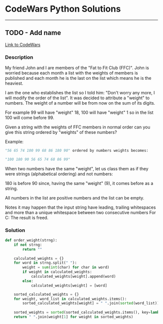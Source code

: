 # CodeWars Python Solutions

---

## TODO - Add name


[Link to CodeWars](https://www.codewars.com/kata/55c6126177c9441a570000cc) 

### Description

My friend John and I are members of the "Fat to Fit Club (FFC)". John is worried because each month a list with the weights of members is published and each month he is the last on the list which means he is the heaviest.

I am the one who establishes the list so I told him: "Don't worry any more, I will modify the order of the list". It was decided to attribute a "weight" to numbers. The weight of a number will be from now on the sum of its digits.

For example 99 will have "weight" 18, 100 will have "weight" 1 so in the list 100 will come before 99.

Given a string with the weights of FFC members in normal order can you give this string ordered by "weights" of these numbers?

Example:

``` python
"56 65 74 100 99 68 86 180 90" ordered by numbers weights becomes: 

"100 180 90 56 65 74 68 86 99"
```

When two numbers have the same "weight", let us class them as if they were strings (alphabetical ordering) and not numbers:

180 is before 90 since, having the same "weight" (9), it comes before as a string.

All numbers in the list are positive numbers and the list can be empty.

Notes
it may happen that the input string have leading, trailing whitespaces and more than a unique whitespace between two consecutive numbers
For C: The result is freed.

### Solution

``` python
def order_weight(strng):
    if not strng:
        return ""
        
    calculated_weights = {}
    for word in strng.split(" "):
        weight = sum(int(char) for char in word)
        if weight in calculated_weights:
            calculated_weights[weight].append(word)
        else:
            calculated_weights[weight] = [word]

    sorted_calculated_weights = {}
    for weight, word_list in calculated_weights.items():
        sorted_calculated_weights[weight] = " ".join(sorted(word_list))
        
    sorted_weights = sorted(sorted_calculated_weights.items(), key=lambda x: x[0])
    return " ".join(weight[1] for weight in sorted_weights)

```